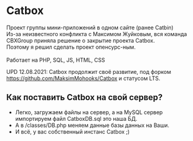 # Catbox
Проект группы мини-приложений в одном сайте (ранее Catbin)<br>
Из-за неизвестного конфликта с Максимом Жуйковым, вся команда CBXGroup приняла решение о закрытие проекта Catbox.<br>
Поэтому я решил сделать проект опенсурс-ным.<br><br>
Работает на PHP, SQL, JS, HTML, CSS

UPD 12.08.2021: Catbox продолжит своё развитие, под форком https://github.com/MaksimMohooks/Catbox и статусом LTS.

## Как поставить Catbox на свой сервер?
- Легко, загружаем файлы на сервер, а на MySQL сервер импортируем файл CatboxDB.sql это наша БД.
- А в /classes/DB.php меняем данные базы данных на Ваши.
- И всё, у вас собственный инстанс Catbox ;)
